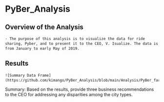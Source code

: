 # **PyBer_Analysis**

## Overview of the Analysis
    - The purpose of this analysis is to visualize the data for ride sharing, Pyber, and to present it to the CEO, V. Isualize. The data is from January to early May of 2019.

## Results
    ![Summary Data Frame](https://github.com/kimango/PyBer_Analysis/blob/main/Analysis/PyBer_fare_summary.png)
  
Summary: Based on the results, provide three business recommendations to the CEO for addressing any disparities among the city types.
